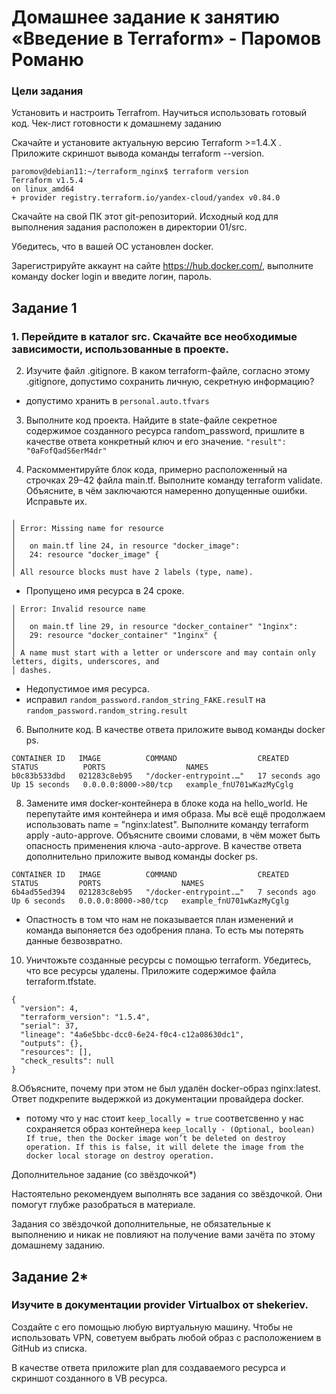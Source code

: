 # Домашнее задание к занятию «Введение в Terraform» - Паромов Романю
### Цели задания

Установить и настроить Terrafrom.
Научиться использовать готовый код.
Чек-лист готовности к домашнему заданию

Скачайте и установите актуальную версию Terraform >=1.4.X . Приложите скриншот вывода команды terraform --version.
```
paromov@debian11:~/terraform_nginx$ terraform version
Terraform v1.5.4
on linux_amd64
+ provider registry.terraform.io/yandex-cloud/yandex v0.84.0
```
Скачайте на свой ПК этот git-репозиторий. Исходный код для выполнения задания расположен в директории 01/src.

Убедитесь, что в вашей ОС установлен docker.

Зарегистрируйте аккаунт на сайте https://hub.docker.com/, выполните команду docker login и введите логин, пароль.

## Задание 1

### 1. Перейдите в каталог src. Скачайте все необходимые зависимости, использованные в проекте.

2. Изучите файл .gitignore. В каком terraform-файле, согласно этому .gitignore, допустимо сохранить личную, секретную информацию?
* допустимо хранить в ```personal.auto.tfvars```

3. Выполните код проекта. Найдите в state-файле секретное содержимое созданного ресурса random_password, пришлите в качестве ответа конкретный ключ и его значение. ```"result": "0aFofQadS6erM4dr"```

4. Раскомментируйте блок кода, примерно расположенный на строчках 29–42 файла main.tf. Выполните команду terraform validate. Объясните, в чём заключаются намеренно допущенные ошибки. Исправьте их.
``` paromov@debian11:~/ter-homeworks/01/src$ terraform validate
╷
│ Error: Missing name for resource
│ 
│   on main.tf line 24, in resource "docker_image":
│   24: resource "docker_image" {
│ 
│ All resource blocks must have 2 labels (type, name).
```
* Пропущено имя ресурса в 24 сроке.
```
│ Error: Invalid resource name
│ 
│   on main.tf line 29, in resource "docker_container" "1nginx":
│   29: resource "docker_container" "1nginx" {
│ 
│ A name must start with a letter or underscore and may contain only letters, digits, underscores, and
│ dashes.
```
* Недопустимое имя ресурса.
* исправил ```random_password.random_string_FAKE.resulT``` на ```random_password.random_string.result```

6. Выполните код. В качестве ответа приложите вывод команды docker ps.
```
CONTAINER ID   IMAGE          COMMAND                  CREATED          STATUS          PORTS                  NAMES
b0c83b533dbd   021283c8eb95   "/docker-entrypoint.…"   17 seconds ago   Up 15 seconds   0.0.0.0:8000->80/tcp   example_fnU701wKazMyCglg
```

8. Замените имя docker-контейнера в блоке кода на hello_world. Не перепутайте имя контейнера и имя образа. Мы всё ещё продолжаем использовать name = "nginx:latest". Выполните команду terraform apply -auto-approve. Объясните своими словами, в чём может быть опасность применения ключа  -auto-approve. В качестве ответа дополнительно приложите вывод команды docker ps.
```
CONTAINER ID   IMAGE          COMMAND                  CREATED         STATUS         PORTS                  NAMES
6b4ad55ed394   021283c8eb95   "/docker-entrypoint.…"   7 seconds ago   Up 6 seconds   0.0.0.0:8000->80/tcp   example_fnU701wKazMyCglg
```
* Опастность в том что нам не показывается план изменений и команда выпоняется без одобрения плана. То есть мы потерять данные безвозвратно.

10. Уничтожьте созданные ресурсы с помощью terraform. Убедитесь, что все ресурсы удалены. Приложите содержимое файла terraform.tfstate.
```
{
  "version": 4,
  "terraform_version": "1.5.4",
  "serial": 37,
  "lineage": "4a6e5bbc-dcc0-6e24-f0c4-c12a08630dc1",
  "outputs": {},
  "resources": [],
  "check_results": null
}
```

8.Объясните, почему при этом не был удалён docker-образ nginx:latest. Ответ подкрепите выдержкой из документации провайдера docker.
* потому что у нас стоит ```keep_locally = true``` соответсвенно у нас сохраняется образ контейнера ```keep_locally - (Optional, boolean) If true, then the Docker image won’t be deleted on destroy operation. If this is false, it will delete the image from the docker local storage on destroy operation.```

Дополнительное задание (со звёздочкой*)

Настоятельно рекомендуем выполнять все задания со звёздочкой. Они помогут глубже разобраться в материале.

Задания со звёздочкой дополнительные, не обязательные к выполнению и никак не повлияют на получение вами зачёта по этому домашнему заданию.

## Задание 2*

### Изучите в документации provider Virtualbox от shekeriev.

Создайте с его помощью любую виртуальную машину. Чтобы не использовать VPN, советуем выбрать любой образ с расположением в GitHub из списка.

В качестве ответа приложите plan для создаваемого ресурса и скриншот созданного в VB ресурса.
